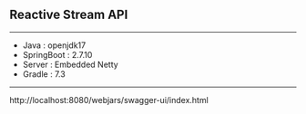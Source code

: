 ## Reactive Stream API
------------
- Java : openjdk17
- SpringBoot : 2.7.10
- Server : Embedded Netty
- Gradle : 7.3

---

http://localhost:8080/webjars/swagger-ui/index.html